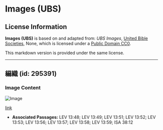 # Images (UBS)

## License Information

**Images (UBS)** is based on and adapted from: _UBS Images_, [United Bible Societies](https://unitedbiblesocieties.org/), None, which is licensed under a [Public Domain CC0](https://creativecommons.org/public-domain/cc0/).

This markdown version is provided under the same license.



--------------------------------

## 編織 (id: 295391)

### Image Content

![Image](https://cdn.aquifer.bible/aquifer-content/resources/Media/WEB-0347_weaving.jpg)

[link](https://cdn.aquifer.bible/aquifer-content/resources/Media/WEB-0347_weaving.jpg)

* **Associated Passages:** LEV 13:48; LEV 13:49; LEV 13:51; LEV 13:52; LEV 13:53; LEV 13:56; LEV 13:57; LEV 13:58; LEV 13:59; ISA 38:12

